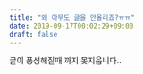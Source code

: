 ```yaml
---
title: "왜 아무도 글을 안올리죠?ㅠㅠ"
date: 2019-09-17T00:02:29+09:00
draft: false
---
```


<p>글이 풍성해질때 까지 못지웁니다..</p>


